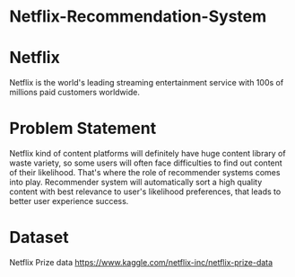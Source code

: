 # Netflix-Recommendation-System

# Netflix
Netflix is the world's leading streaming entertainment service with 100s of millions paid customers worldwide.

# Problem Statement
Netflix kind of content platforms will definitely have huge content library of waste variety, so some users will often face difficulties to find out content of their likelihood. That's where the role of recommender systems comes into play. Recommender system will automatically sort a high quality content with best relevance to user's likelihood preferences, that leads to better user experience success.

# Dataset
Netflix Prize data https://www.kaggle.com/netflix-inc/netflix-prize-data
